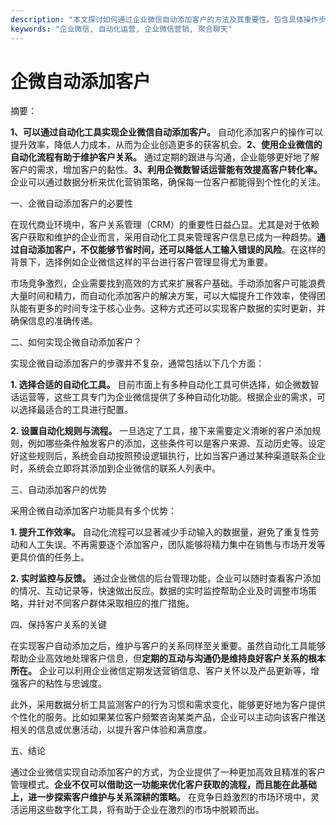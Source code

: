 ```yaml
---
description: "本文探讨如何通过企业微信自动添加客户的方法及其重要性。包含具体操作步骤和优势解析，适合想要提升客户管理效率的企业。"
keywords: "企业微信, 自动化运营, 企业微信营销, 聚合聊天"
---
```

# 企微自动添加客户

摘要： 

**1、可以通过自动化工具实现企业微信自动添加客户。** 自动化添加客户的操作可以提升效率，降低人力成本，从而为企业创造更多的获客机会。**2、使用企业微信的自动化流程有助于维护客户关系。** 通过定期的跟进与沟通，企业能够更好地了解客户的需求，增加客户的黏性。**3、利用企微数智话运营能有效提高客户转化率。** 企业可以通过数据分析来优化营销策略，确保每一位客户都能得到个性化的关注。

一、企微自动添加客户的必要性

在现代商业环境中，客户关系管理（CRM）的重要性日益凸显。尤其是对于依赖客户获取和维护的企业而言，采用自动化工具来管理客户信息已成为一种趋势。**通过自动添加客户，不仅能够节省时间，还可以降低人工输入错误的风险**。在这样的背景下，选择例如企业微信这样的平台进行客户管理显得尤为重要。

市场竞争激烈，企业需要找到高效的方式来扩展客户基础。手动添加客户可能浪费大量时间和精力，而自动化添加客户的解决方案，可以大幅提升工作效率，使得团队能有更多的时间专注于核心业务。这种方式还可以实现客户数据的实时更新，并确保信息的准确传递。

二、如何实现企微自动添加客户？

实现企微自动添加客户的步骤并不复杂，通常包括以下几个方面：

**1. 选择合适的自动化工具。** 目前市面上有多种自动化工具可供选择，如企微数智话运营等，这些工具专门为企业微信提供了多种自动化功能。根据企业的需求，可以选择最适合的工具进行配置。

**2. 设置自动化规则与流程。** 一旦选定了工具，接下来需要定义清晰的客户添加规则，例如哪些条件触发客户的添加，这些条件可以是客户来源、互动历史等。设定好这些规则后，系统会自动按照预设逻辑执行，比如当客户通过某种渠道联系企业时，系统会立即将其添加到企业微信的联系人列表中。

三、自动添加客户的优势

采用企微自动添加客户功能具有多个优势：

**1. 提升工作效率。** 自动化流程可以显著减少手动输入的数据量，避免了重复性劳动和人工失误。不再需要逐个添加客户，团队能够将精力集中在销售与市场开发等更具价值的任务上。

**2. 实时监控与反馈。** 通过企业微信的后台管理功能，企业可以随时查看客户添加的情况、互动记录等，快速做出反应。数据的实时监控帮助企业及时调整市场策略，并针对不同客户群体采取相应的推广措施。

四、保持客户关系的关键

在实现客户自动添加之后，维护与客户的关系同样至关重要。虽然自动化工具能够帮助企业高效地处理客户信息，但**定期的互动与沟通仍是维持良好客户关系的根本所在。** 企业可以利用企业微信定期发送营销信息、客户关怀以及产品更新等，增强客户的粘性与忠诚度。

此外，采用数据分析工具监测客户的行为习惯和需求变化，能够更好地为客户提供个性化的服务。比如如果某位客户频繁咨询某类产品，企业可以主动向该客户推送相关的信息或优惠活动，以提升客户体验和满意度。

五、结论

通过企业微信实现自动添加客户的方式，为企业提供了一种更加高效且精准的客户管理模式。**企业不仅可以借助这一功能来优化客户获取的流程，而且能在此基础上，进一步探索客户维护与关系深耕的策略。** 在竞争日趋激烈的市场环境中，灵活运用这些数字化工具，将有助于企业在激烈的市场中脱颖而出。
